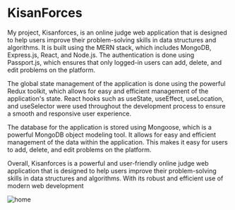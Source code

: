 # KisanForces
My project, Kisanforces, is an online judge web application that is designed to help users improve their problem-solving skills in data structures and algorithms.
It is built using the MERN stack, which includes MongoDB, Express.js, React, and Node.js.
The authentication is done using Passport.js, which ensures that only logged-in users can add, delete, and edit problems on the platform.

The global state management of the application is done using the powerful Redux toolkit, which allows for easy and efficient management of the application's state.
React hooks such as useState, useEffect, useLocation, and useSelector were used throughout the development process to ensure a smooth and responsive user experience.

The database for the application is stored using Mongoose, which is a powerful MongoDB object modeling tool. It allows for easy and efficient management of the data within the application.
This makes it easy for users to add, delete, and edit problems on the platform.

Overall, Kisanforces is a powerful and user-friendly online judge web application that is designed to help users improve their problem-solving skills in data structures and algorithms.
With its robust and efficient use of modern web development


![home](https://user-images.githubusercontent.com/115223366/213677578-d41b1fc7-9ed4-49e3-8b71-35ae33b74dae.png)
